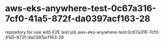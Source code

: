 # aws-eks-anywhere-test-0c67a316-7cf0-41a5-872f-da0397acf163-28
repository for use with E2E test job aws-eks-anywhere-test:0c67a316-7cf0-41a5-872f-da0397acf163-28
